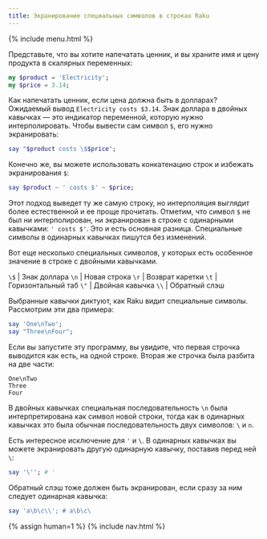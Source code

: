 ```yaml
---
title: Экранирование специальных символов в строках Raku
---
```


{% include menu.html %}

Представьте, что вы хотите напечатать ценник, и вы храните имя и цену продукта в
скалярных переменных:

```raku
my $product = 'Electricity';
my $price = 3.14;
```

Как напечатать ценник, если цена должна быть в долларах? Ожидаемый вывод
`Electricity costs $3.14`. Знак доллара в двойных кавычках — это индикатор
переменной, которую нужно интерполировать. Чтобы вывести сам символ `$`, его
нужно экранировать:

```raku
say "$product costs \$$price";
```

Конечно же, вы можете использовать конкатенацию строк и избежать экранирования
`$`:

```raku
say $product ~ ' costs $' ~ $price;
```

Этот подход выведет ту же самую строку, но интерполяция выглядит более
естественной и ее проще прочитать. Отметим, что символ `$` не был ни
интерполирован, ни экранирован в строке с одинарными кавычками: `' costs
$'`. Это и есть основная разница. Специальные символы в одинарных кавычках
пишутся без изменений.

Вот еще несколько специальных символов, у которых есть особенное значение в
строке с двойными кавычками.

`\$` | Знак доллара
`\n` | Новая строка
`\r` | Возврат каретки
`\t` | Горизонтальный таб
`\"` | Двойная кавычка
`\\` | Обратный слэш

Выбранные кавычки диктуют, как Raku видит специальные символы. Рассмотрим эти
два примера:

```raku
say 'One\nTwo';
say "Three\nFour";
```

Если вы запустите эту программу, вы увидите, что первая строчка выводится как
есть, на одной строке. Вторая же строчка была разбита на две части:

```
One\nTwo
Three
Four
```

В двойных кавычках специальная последовательность `\n` была интерпретирована как
символ новой строки, тогда как в одинарных кавычках это была обычная
последовательность двух символов: `\` и `n`.

Есть интересное исключение для `'` и `\`. В одинарных кавычках вы можете
экранировать другую одинарную кавычку, поставив перед ней `\`:

```raku
say '\''; # '
```

Обратный слэш тоже должен быть экранирован, если сразу за ним следует одинарная кавычка:

```raku
say 'a\b\c\\'; # a\b\c\
```

{% assign human=1 %}
{% include nav.html %}
